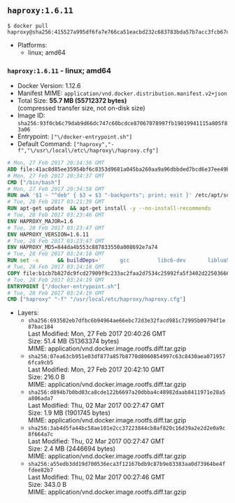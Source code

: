 ## `haproxy:1.6.11`

```console
$ docker pull haproxy@sha256:415527a995df6fa7e766ca51eacbd232c683783bda57b7acc3fcb67dc63708c0
```

-	Platforms:
	-	linux; amd64

### `haproxy:1.6.11` - linux; amd64

-	Docker Version: 1.12.6
-	Manifest MIME: `application/vnd.docker.distribution.manifest.v2+json`
-	Total Size: **55.7 MB (55712372 bytes)**  
	(compressed transfer size, not on-disk size)
-	Image ID: `sha256:93f0cb6c79dab9d66dc747c60bcdce87067078997fb19019941115a805f83a06`
-	Entrypoint: `["\/docker-entrypoint.sh"]`
-	Default Command: `["haproxy","-f","\/usr\/local\/etc\/haproxy\/haproxy.cfg"]`

```dockerfile
# Mon, 27 Feb 2017 20:34:36 GMT
ADD file:41ac8d85ee35954bf6c8353d9681a045ba260aa9a96dbbded7bcd6e37ee49bea in / 
# Mon, 27 Feb 2017 20:34:37 GMT
CMD ["/bin/bash"]
# Mon, 27 Feb 2017 20:34:58 GMT
RUN awk '$1 ~ "^deb" { $3 = $3 "-backports"; print; exit }' /etc/apt/sources.list > /etc/apt/sources.list.d/backports.list
# Tue, 28 Feb 2017 03:21:39 GMT
RUN apt-get update 	&& apt-get install -y --no-install-recommends 		liblua5.3-0 		libpcre3 		libssl1.0.0 	&& rm -rf /var/lib/apt/lists/*
# Tue, 28 Feb 2017 03:23:46 GMT
ENV HAPROXY_MAJOR=1.6
# Tue, 28 Feb 2017 03:23:47 GMT
ENV HAPROXY_VERSION=1.6.11
# Tue, 28 Feb 2017 03:23:47 GMT
ENV HAPROXY_MD5=844da4b553c887833550a008692e7a74
# Tue, 28 Feb 2017 03:24:18 GMT
RUN set -x 		&& buildDeps=' 		gcc 		libc6-dev 		liblua5.3-dev 		libpcre3-dev 		libssl-dev 		make 		wget 	' 	&& apt-get update && apt-get install -y $buildDeps --no-install-recommends && rm -rf /var/lib/apt/lists/* 		&& wget -O haproxy.tar.gz "http://www.haproxy.org/download/${HAPROXY_MAJOR}/src/haproxy-${HAPROXY_VERSION}.tar.gz" 	&& echo "$HAPROXY_MD5 *haproxy.tar.gz" | md5sum -c 	&& mkdir -p /usr/src/haproxy 	&& tar -xzf haproxy.tar.gz -C /usr/src/haproxy --strip-components=1 	&& rm haproxy.tar.gz 		&& makeOpts=' 		TARGET=linux2628 		USE_LUA=1 LUA_INC=/usr/include/lua5.3 		USE_OPENSSL=1 		USE_PCRE=1 PCREDIR= 		USE_ZLIB=1 	' 	&& make -C /usr/src/haproxy -j "$(nproc)" all $makeOpts 	&& make -C /usr/src/haproxy install-bin $makeOpts 		&& mkdir -p /usr/local/etc/haproxy 	&& cp -R /usr/src/haproxy/examples/errorfiles /usr/local/etc/haproxy/errors 	&& rm -rf /usr/src/haproxy 		&& apt-get purge -y --auto-remove $buildDeps
# Tue, 28 Feb 2017 03:24:18 GMT
COPY file:b1cb7b827dc9fcd27909f9c233ac2faa2d7534c25992fa5f3402d22503666d6d in / 
# Tue, 28 Feb 2017 03:24:19 GMT
ENTRYPOINT ["/docker-entrypoint.sh"]
# Tue, 28 Feb 2017 03:24:19 GMT
CMD ["haproxy" "-f" "/usr/local/etc/haproxy/haproxy.cfg"]
```

-	Layers:
	-	`sha256:693502eb7dfbc6b94964ae66ebc72d3e32facd981c72995b09794f1e87bac184`  
		Last Modified: Mon, 27 Feb 2017 20:40:26 GMT  
		Size: 51.4 MB (51363374 bytes)  
		MIME: application/vnd.docker.image.rootfs.diff.tar.gzip
	-	`sha256:07ea63cb951e03df877a857b8770d8060854997c63c8430aea0719576fca9cb5`  
		Last Modified: Mon, 27 Feb 2017 20:42:10 GMT  
		Size: 216.0 B  
		MIME: application/vnd.docker.image.rootfs.diff.tar.gzip
	-	`sha256:d894b7b0bd03ca8cde122b6697a20dbba4c48982daab8411971e28a5a806ada7`  
		Last Modified: Thu, 02 Mar 2017 00:27:47 GMT  
		Size: 1.9 MB (1901745 bytes)  
		MIME: application/vnd.docker.image.rootfs.diff.tar.gzip
	-	`sha256:3ab4d5fa44bc58ae101e2cc37223844cb8af820c16d39a2e2d2e0a9c8f664a7c`  
		Last Modified: Thu, 02 Mar 2017 00:27:47 GMT  
		Size: 2.4 MB (2446694 bytes)  
		MIME: application/vnd.docker.image.rootfs.diff.tar.gzip
	-	`sha256:a55edb3dd19d700536eca3f12167bdb9c87b9e83383aa0d73964be4ffdee82b7`  
		Last Modified: Thu, 02 Mar 2017 00:27:46 GMT  
		Size: 343.0 B  
		MIME: application/vnd.docker.image.rootfs.diff.tar.gzip

